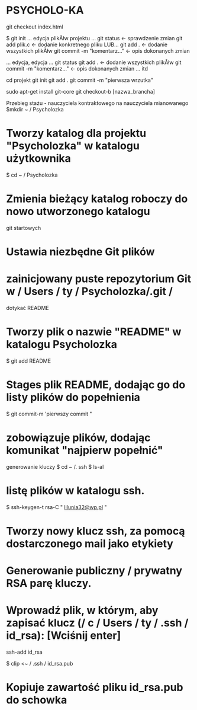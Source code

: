 PSYCHOLO-KA
===========
git checkout index.html



$ git init
... edycja plikĂłw projektu ...
git status                   <- sprawdzenie zmian
git add plik.c               <- dodanie konkretnego pliku LUB...
git add .                    <- dodanie wszystkich plikĂłw 
git commit -m "komentarz..." <- opis dokonanych zmian

... edycja, edycja ...
git status
git add .                    <- dodanie wszystkich plikĂłw 
git commit -m "komentarz..." <- opis dokonanych zmian
... itd


cd projekt
git init
git add .
git commit -m "pierwsza wrzutka"


sudo apt-get install git-core
git checkout-b [nazwa_brancha]

Przebieg stażu - nauczyciela kontraktowego na nauczyciela mianowanego
$mkdir ~ / Psycholozka
# Tworzy katalog dla projektu "Psycholozka" w katalogu użytkownika

$ cd ~ / Psycholozka
# Zmienia bieżący katalog roboczy do nowo utworzonego katalogu

git startowych 
# Ustawia niezbędne Git plików 
# zainicjowany puste repozytorium Git w / Users / ty / Psycholozka/.git /

dotykać README 
# Tworzy plik o nazwie "README" w katalogu Psycholozka
$ git add README 
# Stages plik README, dodając go do listy plików do popełnienia

$ git commit-m 'pierwszy commit " 
# zobowiązuje plików, dodając komunikat "najpierw popełnić"

generowanie kluczy
$ cd ~ /. ssh 
$ ls-al 
# listę plików w katalogu ssh.

$ ssh-keygen-t rsa-C " lilunia32@wp.pl " 
# Tworzy nowy klucz ssh, za pomocą dostarczonego mail jako etykiety 
# Generowanie publiczny / prywatny RSA parę kluczy. 
# Wprowadź plik, w którym, aby zapisać klucz (/ c / Users / ty / .ssh / id_rsa): [Wciśnij enter]
 ssh-add id_rsa

$ clip <~ / .ssh / id_rsa.pub 
# Kopiuje zawartość pliku id_rsa.pub do schowka
